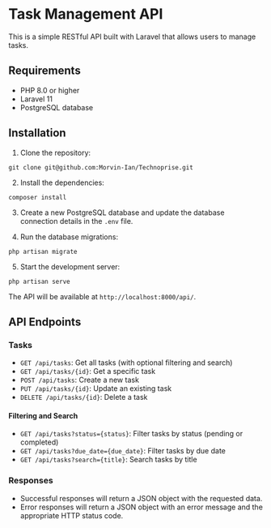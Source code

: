 # Task Management API

This is a simple RESTful API built with Laravel that allows users to manage tasks.

## Requirements
- PHP 8.0 or higher
- Laravel 11
- PostgreSQL database

## Installation

1. Clone the repository:
```
git clone git@github.com:Morvin-Ian/Technoprise.git
```

2. Install the dependencies:
```
composer install
```

3. Create a new PostgreSQL database and update the database connection details in the `.env` file.

4. Run the database migrations:
```
php artisan migrate
```

5. Start the development server:
```
php artisan serve
```

The API will be available at `http://localhost:8000/api/`.

## API Endpoints

### Tasks

- `GET /api/tasks`: Get all tasks (with optional filtering and search)
- `GET /api/tasks/{id}`: Get a specific task
- `POST /api/tasks`: Create a new task
- `PUT /api/tasks/{id}`: Update an existing task
- `DELETE /api/tasks/{id}`: Delete a task

#### Filtering and Search

- `GET /api/tasks?status={status}`: Filter tasks by status (pending or completed)
- `GET /api/tasks?due_date={due_date}`: Filter tasks by due date
- `GET /api/tasks?search={title}`: Search tasks by title

### Responses

- Successful responses will return a JSON object with the requested data.
- Error responses will return a JSON object with an error message and the appropriate HTTP status code.
